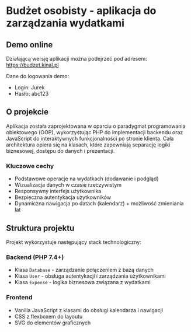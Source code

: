 # Budżet osobisty - aplikacja do zarządzania wydatkami

## Demo online
Działającą wersję aplikacji można podejrzeć pod adresem: https://budzet.kinal.pl

Dane do logowania demo:
- Login: Jurek
- Hasło: abc123

## O projekcie
Aplikacja została zaprojektowana w oparciu o paradygmat programowania obiektowego (OOP), wykorzystując PHP do implementacji backendu oraz JavaScript do interaktywnych funkcjonalności po stronie klienta. Cała architektura opiera się na klasach, które zapewniają separację logiki biznesowej, dostępu do danych i prezentacji.

### Kluczowe cechy
- Podstawowe operacje na wydatkach (dodawanie i podgląd)
- Wizualizacja danych w czasie rzeczywistym
- Responsywny interfejs użytkownika
- Bezpieczna autentykacja użytkowników
- Dynamiczna nawigacja po datach (kalendarz) + możliwość zmieniania lat

## Struktura projektu
Projekt wykorzystuje następujący stack technologiczny:

### Backend (PHP 7.4+)
- Klasa `Database` - zarządzanie połączeniem z bazą danych
- Klasa `User` - obsługa autentykacji i zarządzania użytkownikami
- Klasa `Expense` - logika biznesowa związana z wydatkami

### Frontend
- Vanilla JavaScript z klasami do obsługi kalendarza i nawigacji
- CSS z flexboxem do layoutu
- SVG do elementów graficznych


